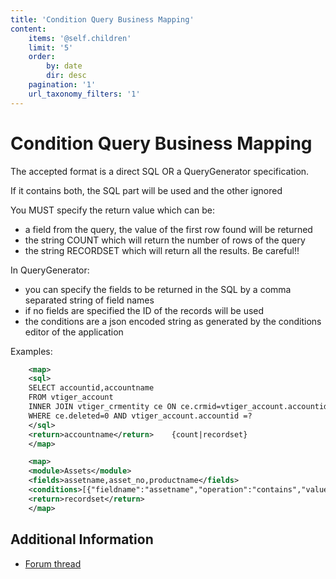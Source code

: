 ```yaml
---
title: 'Condition Query Business Mapping'
content:
    items: '@self.children'
    limit: '5'
    order:
        by: date
        dir: desc
    pagination: '1'
    url_taxonomy_filters: '1'
---
```


Condition Query Business Mapping
================================

The accepted format is a direct SQL OR a QueryGenerator specification.

If it contains both, the SQL part will be used and the other ignored

You MUST specify the return value which can be:

-   a field from the query, the value of the first row found will be
    returned
-   the string COUNT which will return the number of rows of the query
-   the string RECORDSET which will return all the results. Be careful!!

In QueryGenerator:

-   you can specify the fields to be returned in the SQL by a comma
    separated string of field names
-   if no fields are specified the ID of the records will be used
-   the conditions are a json encoded string as generated by the
    conditions editor of the application

Examples:
```xml
    <map>
    <sql>
    SELECT accountid,accountname
    FROM vtiger_account
    INNER JOIN vtiger_crmentity ce ON ce.crmid=vtiger_account.accountid
    WHERE ce.deleted=0 AND vtiger_account.accountid =?
    </sql>
    <return>accountname</return>    {count|recordset}
    </map>
```
```xml
    <map>
    <module>Assets</module>
    <fields>assetname,asset_no,productname</fields>
    <conditions>[{"fieldname":"assetname","operation":"contains","value":"j","valuetype":"rawtext","joincondition":"and","groupid":"0"},{"fieldname":"product : (Products) unit_price","operation":"greater than","value":"30","valuetype":"rawtext","joincondition":"and","groupid":"0"}]</conditions>
    <return>recordset</return>
    </map>
```
Additional Information
----------------------

-   [Forum thread](http://discussions.corebos.org/thread-642.html)
